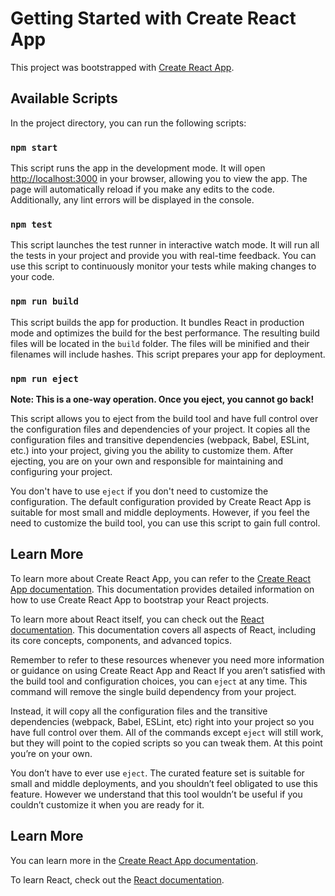 # Getting Started with Create React App

This project was bootstrapped with [Create React App](https://github.com/facebook/create-react-app).

## Available Scripts

In the project directory, you can run the following scripts:

### `npm start`

This script runs the app in the development mode. It will open [http://localhost:3000](http://localhost:3000) in your browser, allowing you to view the app. The page will automatically reload if you make any edits to the code. Additionally, any lint errors will be displayed in the console.

### `npm test`

This script launches the test runner in interactive watch mode. It will run all the tests in your project and provide you with real-time feedback. You can use this script to continuously monitor your tests while making changes to your code.

### `npm run build`

This script builds the app for production. It bundles React in production mode and optimizes the build for the best performance. The resulting build files will be located in the `build` folder. The files will be minified and their filenames will include hashes. This script prepares your app for deployment.

### `npm run eject`

**Note: This is a one-way operation. Once you eject, you cannot go back!**

This script allows you to eject from the build tool and have full control over the configuration files and dependencies of your project. It copies all the configuration files and transitive dependencies (webpack, Babel, ESLint, etc.) into your project, giving you the ability to customize them. After ejecting, you are on your own and responsible for maintaining and configuring your project.

You don't have to use `eject` if you don't need to customize the configuration. The default configuration provided by Create React App is suitable for most small and middle deployments. However, if you feel the need to customize the build tool, you can use this script to gain full control.

## Learn More

To learn more about Create React App, you can refer to the [Create React App documentation](https://facebook.github.io/create-react-app/docs/getting-started). This documentation provides detailed information on how to use Create React App to bootstrap your React projects.

To learn more about React itself, you can check out the [React documentation](https://reactjs.org/). This documentation covers all aspects of React, including its core concepts, components, and advanced topics.

Remember to refer to these resources whenever you need more information or guidance on using Create React App and React
If you aren’t satisfied with the build tool and configuration choices, you can `eject` at any time. This command will remove the single build dependency from your project.

Instead, it will copy all the configuration files and the transitive dependencies (webpack, Babel, ESLint, etc) right into your project so you have full control over them. All of the commands except `eject` will still work, but they will point to the copied scripts so you can tweak them. At this point you’re on your own.

You don’t have to ever use `eject`. The curated feature set is suitable for small and middle deployments, and you shouldn’t feel obligated to use this feature. However we understand that this tool wouldn’t be useful if you couldn’t customize it when you are ready for it.

## Learn More

You can learn more in the [Create React App documentation](https://facebook.github.io/create-react-app/docs/getting-started).

To learn React, check out the [React documentation](https://reactjs.org/).
